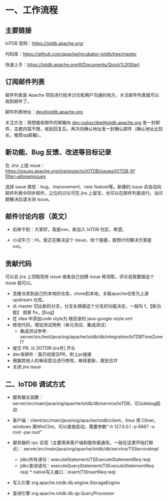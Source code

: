 <!--

    Licensed to the Apache Software Foundation (ASF) under one
    or more contributor license agreements.  See the NOTICE file
    distributed with this work for additional information
    regarding copyright ownership.  The ASF licenses this file
    to you under the Apache License, Version 2.0 (the
    "License"); you may not use this file except in compliance
    with the License.  You may obtain a copy of the License at

        http://www.apache.org/licenses/LICENSE-2.0

    Unless required by applicable law or agreed to in writing,
    software distributed under the License is distributed on an
    "AS IS" BASIS, WITHOUT WARRANTIES OR CONDITIONS OF ANY
    KIND, either express or implied.  See the License for the
    specific language governing permissions and limitations
    under the License.

-->

<!-- TOC -->

# 一、工作流程

## 主要链接

IoTDB 官网：https://iotdb.apache.org/

代码库：https://github.com/apache/incubator-iotdb/tree/master

快速上手：https://iotdb.apache.org/#/Documents/Quick%20Start

## 订阅邮件列表

邮件列表是 Apache 项目进行技术讨论和用户沟通的地方，关注邮件列表就可以收到邮件了。

邮件列表地址：dev@iotdb.apache.org

关注方法：用想接收邮件的邮箱向 dev-subscribe@iotdb.apache.org 发一封邮件，主题内容不限，收到回复后，再次向确认地址发一封确认邮件（确认地址比较长，推荐qq邮箱）。

## 新功能、Bug 反馈、改进等目标记录

在 Jira 上提 issue：https://issues.apache.org/jira/projects/IOTDB/issues/IOTDB-9?filter=allopenissues

选择 issue 类型：bug、improvement、new feature等。新建的 issue 会自动向邮件列表中同步邮件，之后的讨论可在 jira 上留言，也可以在邮件列表进行。当问题解决后请关闭 issue。

## 邮件讨论内容（英文）

* 初来乍到：大家好，我是xxx，新加入 IoTDB 社区，希望。

* 小试牛刀：Hi，我正在解决这个 issue，给个链接，我预计的解决方案是xxx。

## 贡献代码

可以去 jira 上领取现有 issue 或者自己创建 issue 再领取，评论说我要做这个 issue 就可以。

* 克隆仓库到自己的本地的仓库，clone到本地，关联apache仓库为上游 upstream 仓库。
* 从 master 切出新的分支，分支名根据这个分支的功能决定，一般叫 f_【新功能】 或者 fix_【bug】
* 在 idea 中添加code style为 根目录的 java-google-style.xml
* 修改代码，增加测试用例（单元测试、集成测试）
	* 集成测试参考: server/src/test/java/org/apache/iotdb/db/integration/IoTDBTimeZoneIT
* 提交 PR, 以 [IOTDB-jira号] 开头
* dev发邮件：我已经提交PR，附上pr链接
* 根据其他人的审阅意见进行修改，继续更新，直到合并
* 关闭 jira issue

## 二、IoTDB 调试方式

* 服务器主函数：server/src/main/java/org/apache/iotdb/db/service/IoTDB，可以debug启动
* 客户端：client/src/main/java/org/apache/iotdb/client，linux 用 Clinet，windows 用WinClint，可以直接启动，需要参数"-h 127.0.0.1 -p 6667 -u root -pw root"
* 服务器的 rpc 实现（主要用来客户端和服务器通信，一般在这里开始打断点）：server/src/main/java/org/apache/iotdb/db/service/TSServiceImpl
	* jdbc所有语句：executeStatement(TSExecuteStatementReq req)
	* jdbc查询语句：executeQueryStatement(TSExecuteStatementReq req)	* native写入接口：insert(TSInsertReq req)


* 写入引擎 org.apache.iotdb.db.engine.StorageEngine
* 查询引擎 org.apache.iotdb.db.qp.QueryProcessor

